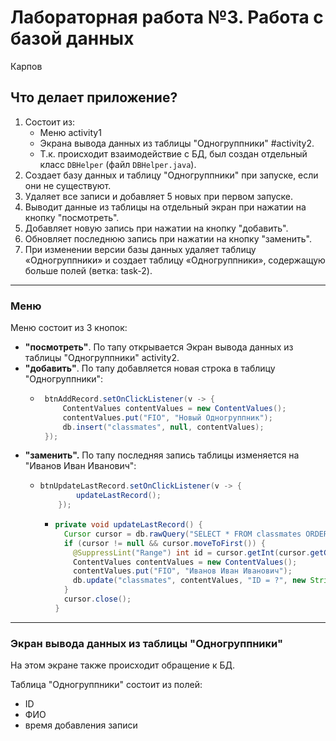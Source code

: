 # Лабораторная работа №3. Работа с базой данных
Карпов

## Что делает приложение?
1. Состоит из:
   - Меню activity1
   - Экрана вывода данных из таблицы "Одногруппники" #activity2.
   - Т.к. происходит взаимодействие с БД, был создан отдельный класс `DBHelper` (файл `DBHelper.java`).
2. Создает базу данных и таблицу "Одногруппники" при запуске, если они не существуют.
3. Удаляет все записи и добавляет 5 новых при первом запуске.
4. Выводит данные из таблицы на отдельный экран при нажатии на кнопку "посмотреть".
5. Добавляет новую запись при нажатии на кнопку "добавить".
6. Обновляет последнюю запись при нажатии на кнопку "заменить".
7. При изменении версии базы данных удаляет таблицу «Одногруппники» и создает таблицу «Одногруппники», содержащую больше полей (ветка: task-2).

---
### <a id="activity1"> Меню </a>

Меню состоит из 3 кнопок:
- **"посмотреть"**. По тапу открывается Экран вывода данных из таблицы "Одногруппники" activity2.
- **"добавить"**. По тапу добавляется новая строка в таблицу "Одногруппники":
    -  ``` java
        btnAddRecord.setOnClickListener(v -> {
            ContentValues contentValues = new ContentValues();
            contentValues.put("FIO", "Новый Одногруппник");
            db.insert("classmates", null, contentValues);
        });
        ```
- **"заменить".** По тапу последняя запись таблицы изменяется на "Иванов Иван Иванович":
  - ``` java
    btnUpdateLastRecord.setOnClickListener(v -> {
            updateLastRecord();
        });
    ```
     -  ``` java
        private void updateLastRecord() {
          Cursor cursor = db.rawQuery("SELECT * FROM classmates ORDER BY ID DESC LIMIT 1", null);
          if (cursor != null && cursor.moveToFirst()) {
            @SuppressLint("Range") int id = cursor.getInt(cursor.getColumnIndex("ID"));
            ContentValues contentValues = new ContentValues();
            contentValues.put("FIO", "Иванов Иван Иванович");
            db.update("classmates", contentValues, "ID = ?", new String[]{String.valueOf(id)});
          }
          cursor.close();
        }
        ```
---
### <a id="activity2"> Экран вывода данных из таблицы "Одногруппники" </a>
На этом экране также происходит обращение к БД.

Таблица "Одногруппники" состоит из полей:
- ID
- ФИО
- время добавления записи
